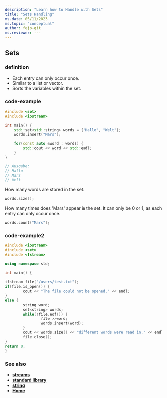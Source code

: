 ```yaml
---
description: "Learn how to Handle with Sets"
title: "Sets Handling"
ms.date: 05/11/2023
ms.topic: "conceptual"
author: fejo-git
ms.reviewer: ---
---
```


## Sets

### definition

- Each entry can only occur once.
- Similar to a list or vector.
- Sorts the variables within the set.

### code-example

```cpp
#include <set>
#include <iostream>

int main() {
    std::set<std::string> words = {"Hallo", "Welt"};
    words.insert("Mars");

    for(const auto &word : words) {
        std::cout << word << std::endl;
    }
}

// Ausgabe:
// Hallo
// Mars
// Welt

```

How many words are stored in the set.

```cpp
words.size();

```

How many times does 'Mars' appear in the set. It can only be 0 or 1, as each entry can only occur once.

```cpp
words.count("Mars");

```

### code-example2

```cpp
#include <iostream>
#include <set>
#include <fstream>

using namespace std;

int main() {

ifstream file("/users/test.txt");
if(file.is_open()) {
        cout << "The file could not be opened." << endl;
}
else {
        string word;
        set<string> words;
        while(!file.eof()) {
                file >>word;
                words.insert(word);
        }
        cout << words.size() << "different words were read in." << endl;
        file.close();
}
return 0;
}

```

### See also

- **[streams](../docs/streams.md)**
- **[standard library](../docs/standard_library_overview.md)**
- **[string](../docs/string.md)**
- **[Home](../README.md)**
